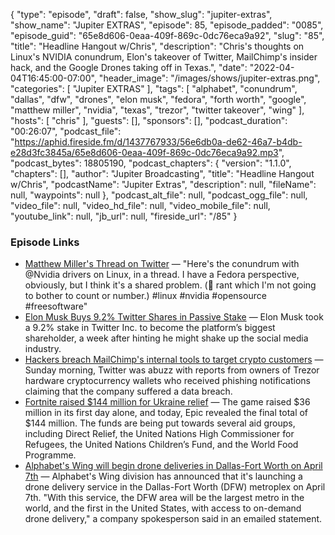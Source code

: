 {
  "type": "episode",
  "draft": false,
  "show_slug": "jupiter-extras",
  "show_name": "Jupiter EXTRAS",
  "episode": 85,
  "episode_padded": "0085",
  "episode_guid": "65e8d606-0eaa-409f-869c-0dc76eca9a92",
  "slug": "85",
  "title": "Headline Hangout w/Chris",
  "description": "Chris's thoughts on Linux's NVIDIA conundrum, Elon's takeover of Twitter, MailChimp's insider hack, and the Google Drones taking off in Texas.",
  "date": "2022-04-04T16:45:00-07:00",
  "header_image": "/images/shows/jupiter-extras.png",
  "categories": [
    "Jupiter EXTRAS"
  ],
  "tags": [
    "alphabet",
    "conundrum",
    "dallas",
    "dfw",
    "drones",
    "elon musk",
    "fedora",
    "forth worth",
    "google",
    "matthew miller",
    "nvidia",
    "texas",
    "trezor",
    "twitter takeover",
    "wing"
  ],
  "hosts": [
    "chris"
  ],
  "guests": [],
  "sponsors": [],
  "podcast_duration": "00:26:07",
  "podcast_file": "https://aphid.fireside.fm/d/1437767933/56e6db0a-de62-46a7-b4db-e28d3fc3845a/65e8d606-0eaa-409f-869c-0dc76eca9a92.mp3",
  "podcast_bytes": 18805190,
  "podcast_chapters": {
    "version": "1.1.0",
    "chapters": [],
    "author": "Jupiter Broadcasting",
    "title": "Headline Hangout w/Chris",
    "podcastName": "Jupiter Extras",
    "description": null,
    "fileName": null,
    "waypoints": null
  },
  "podcast_alt_file": null,
  "podcast_ogg_file": null,
  "video_file": null,
  "video_hd_file": null,
  "video_mobile_file": null,
  "youtube_link": null,
  "jb_url": null,
  "fireside_url": "/85"
}


### Episode Links

  * [Matthew Miller's Thread on Twitter](https://twitter.com/mattdm/status/1510664957465178118 "Matthew Miller's Thread on Twitter") — "Here's the conundrum with @Nvidia drivers on Linux, in a thread. I have a Fedora perspective, obviously, but I think it's a shared problem. (🧵 rant which I'm not going to bother to count or number.) #linux #nvidia #opensource #freesoftware"
  * [Elon Musk Buys 9.2% Twitter Shares in Passive Stake](https://www.bloomberg.com/news/articles/2022-04-04/musk-takes-9-2-stake-in-twitter-after-questioning-platform "Elon Musk Buys 9.2% Twitter Shares in Passive Stake") — Elon Musk took a 9.2% stake in Twitter Inc. to become the platform’s biggest shareholder, a week after hinting he might shake up the social media industry.
  * [Hackers breach MailChimp's internal tools to target crypto customers](https://www.bleepingcomputer.com/news/security/hackers-breach-mailchimps-internal-tools-to-target-crypto-customers/ "Hackers breach MailChimp's internal tools to target crypto customers") — Sunday morning, Twitter was abuzz with reports from owners of Trezor hardware cryptocurrency wallets who received phishing notifications claiming that the company suffered a data breach.
  * [Fortnite raised $144 million for Ukraine relief](https://www.theverge.com/2022/4/4/23009838/fortnite-ukraine-relief-fundraising-total?scrolla=5eb6d68b7fedc32c19ef33b4 "Fortnite raised $144 million for Ukraine relief") — The game raised $36 million in its first day alone, and today, Epic revealed the final total of $144 million. The funds are being put towards several aid groups, including Direct Relief, the United Nations High Commissioner for Refugees, the United Nations Children’s Fund, and the World Food Programme.
  * [Alphabet's Wing will begin drone deliveries in Dallas-Fort Worth on April 7th](https://www.engadget.com/alphabets-wing-drone-delivery-service-comes-to-texas-on-april-7th-120059178.html "Alphabet's Wing will begin drone deliveries in Dallas-Fort Worth on April 7th") — Alphabet's Wing division has announced that it's launching a drone delivery service in the Dallas-Fort Worth (DFW) metroplex on April 7th. "With this service, the DFW area will be the largest metro in the world, and the first in the United States, with access to on-demand drone delivery," a company spokesperson said in an emailed statement. 


